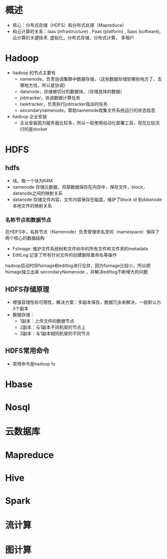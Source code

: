 # 概述

- 核心：分布式存储（HDFS）和分布式处理（Mapreduce）
- 和云计算的关系：Iaas  (infrastructure) , Paas (platform) , Saas (software), 云计算的关键技术, 虚拟化，分布式存储，分布式计算， 多租户

# Hadoop

- hadoop 的节点主要有
  - namenode，负责协调集群中数据存储，（这些数据存储到哪些地方了，去哪地方找，所以是协调）
  - datanode，存储被切分的数据块，（存储具体的数据）
  - jobtracker，协调数据计算任务
  - tasktracker，负责执行jobtracker指派的任务
  - secondarynamenode，帮助namenode收集文件系统运行的状态信息
- hadoop 企业安装
  - 企业安装因为服务器比较多，所以一般使用自动化部署工具，现在比较流行的是docker

# HDFS

## hdfs

- 块。每一个块为64M
- namenode 存储元数据，将原数据保存在内存中，保存文件，block，datanode之间的映射关系
- datanode 存储文件内容，文件内容保存在磁盘，维护了block id 到datanode本地文件的映射关系

### 名称节点和数据节点

在HDFS中，名称节点（Namenode）负责管理命名空间（namespace）保存了两个核心的数据结构
- FsImage: 维护文件系统树和文件树中的所有文件和文件夹的metadata
- EditLog:记录了所有针对文件的创建删除重命名等操作

hadoop启动时将fsimage和editlog进行合并，因为fsimage比较小，所以把fsimage独立出来
secondaryNamenode ，并解决editlog不断增大的问题

## HDFS存储原理

- 增强容错性和可用性，解决方案：多副本保存，数据冗余来解决，一般默认为3个副本
- 数据存储：
  - 1副本：上传文件的数据节点
  - 2副本：与1副本不同机架的节点上
  - 3副本：与1副本相同机架的不同节点

## HDFS常用命令

- 常用命令是hadoop  fs

# Hbase

# Nosql

# 云数据库

# Mapreduce

# Hive

# Spark

# 流计算

# 图计算





